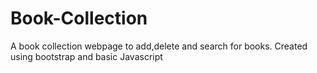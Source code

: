 # Book-Collection
A book collection webpage to add,delete and search for books. Created using bootstrap and basic Javascript
